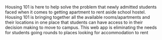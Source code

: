 Housing 101 is here to help solve the problem that newly admitted students faced when it comes to getting apartment to rent aside school hostel.
Housing 101 is bringing together all the available rooms/apartments and their locations in one place that students can have access to in their decision
 making to move to campus.
This web app is eliminating the needs for students going rounds to places looking for accommodation to rent
